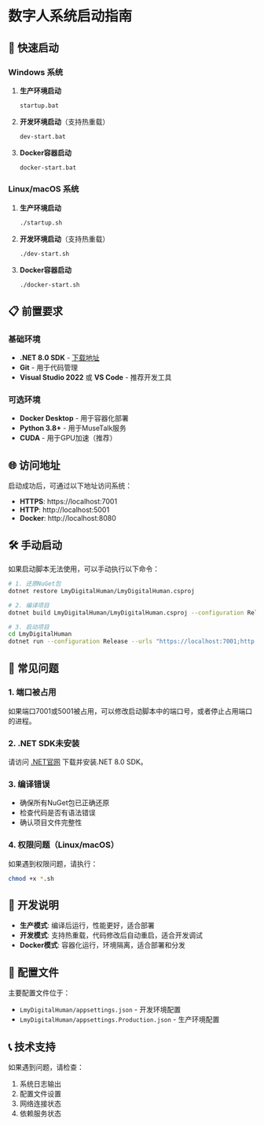 # 数字人系统启动指南

## 🚀 快速启动

### Windows 系统

1. **生产环境启动**
   ```bash
   startup.bat
   ```

2. **开发环境启动**（支持热重载）
   ```bash
   dev-start.bat
   ```

3. **Docker容器启动**
   ```bash
   docker-start.bat
   ```

### Linux/macOS 系统

1. **生产环境启动**
   ```bash
   ./startup.sh
   ```

2. **开发环境启动**（支持热重载）
   ```bash
   ./dev-start.sh
   ```

3. **Docker容器启动**
   ```bash
   ./docker-start.sh
   ```

## 📋 前置要求

### 基础环境
- **.NET 8.0 SDK** - [下载地址](https://dotnet.microsoft.com/download/dotnet/8.0)
- **Git** - 用于代码管理
- **Visual Studio 2022** 或 **VS Code** - 推荐开发工具

### 可选环境
- **Docker Desktop** - 用于容器化部署
- **Python 3.8+** - 用于MuseTalk服务
- **CUDA** - 用于GPU加速（推荐）

## 🌐 访问地址

启动成功后，可通过以下地址访问系统：

- **HTTPS**: https://localhost:7001
- **HTTP**: http://localhost:5001
- **Docker**: http://localhost:8080

## 🛠️ 手动启动

如果启动脚本无法使用，可以手动执行以下命令：

```bash
# 1. 还原NuGet包
dotnet restore LmyDigitalHuman/LmyDigitalHuman.csproj

# 2. 编译项目
dotnet build LmyDigitalHuman/LmyDigitalHuman.csproj --configuration Release

# 3. 启动项目
cd LmyDigitalHuman
dotnet run --configuration Release --urls "https://localhost:7001;http://localhost:5001"
```

## 🐛 常见问题

### 1. 端口被占用
如果端口7001或5001被占用，可以修改启动脚本中的端口号，或者停止占用端口的进程。

### 2. .NET SDK未安装
请访问 [.NET官网](https://dotnet.microsoft.com/download/dotnet/8.0) 下载并安装.NET 8.0 SDK。

### 3. 编译错误
- 确保所有NuGet包已正确还原
- 检查代码是否有语法错误
- 确认项目文件完整性

### 4. 权限问题（Linux/macOS）
如果遇到权限问题，请执行：
```bash
chmod +x *.sh
```

## 📝 开发说明

- **生产模式**: 编译后运行，性能更好，适合部署
- **开发模式**: 支持热重载，代码修改后自动重启，适合开发调试
- **Docker模式**: 容器化运行，环境隔离，适合部署和分发

## 🔧 配置文件

主要配置文件位于：
- `LmyDigitalHuman/appsettings.json` - 开发环境配置
- `LmyDigitalHuman/appsettings.Production.json` - 生产环境配置

## 📞 技术支持

如果遇到问题，请检查：
1. 系统日志输出
2. 配置文件设置
3. 网络连接状态
4. 依赖服务状态
